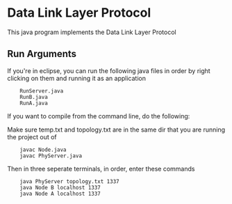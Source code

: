 # Data Link Layer Protocol

This java program implements the Data Link Layer Protocol

## Run Arguments

If you're in eclipse, you can run the following java files in order by right clicking on them and running it as an application

        RunServer.java
        RunB.java
        RunA.java

If you want to compile from the command line, do the following:

Make sure temp.txt and topology.txt are in the same dir that you are running the project out of

        javac Node.java
        javac PhyServer.java

Then in three seperate terminals, in order, enter these commands

        java PhyServer topology.txt 1337
        java Node B localhost 1337
        java Node A localhost 1337

